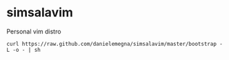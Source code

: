 simsalavim
==========

Personal vim distro
    
    curl https://raw.github.com/danielemegna/simsalavim/master/bootstrap -L -o - | sh
